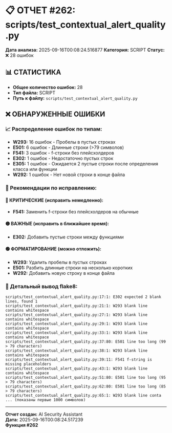 # 📋 ОТЧЕТ #262: scripts/test_contextual_alert_quality.py

**Дата анализа:** 2025-09-16T00:08:24.516877
**Категория:** SCRIPT
**Статус:** ❌ 28 ошибок

## 📊 СТАТИСТИКА

- **Общее количество ошибок:** 28
- **Тип файла:** SCRIPT
- **Путь к файлу:** `scripts/test_contextual_alert_quality.py`

## ❌ ОБНАРУЖЕННЫЕ ОШИБКИ

### 📈 Распределение ошибок по типам:

- **W293:** 16 ошибок - Пробелы в пустых строках
- **E501:** 6 ошибок - Длинные строки (>79 символов)
- **F541:** 3 ошибок - f-строки без плейсхолдеров
- **E302:** 1 ошибок - Недостаточно пустых строк
- **E305:** 1 ошибок - Ожидается 2 пустые строки после определения класса или функции
- **W292:** 1 ошибок - Нет новой строки в конце файла

### 🎯 Рекомендации по исправлению:

#### 🔴 КРИТИЧЕСКИЕ (исправить немедленно):
- **F541:** Заменить f-строки без плейсхолдеров на обычные

#### 🟡 ВАЖНЫЕ (исправить в ближайшее время):
- **E302:** Добавить пустые строки между функциями

#### 🟢 ФОРМАТИРОВАНИЕ (можно отложить):
- **W293:** Удалить пробелы в пустых строках
- **E501:** Разбить длинные строки на несколько коротких
- **W292:** Добавить новую строку в конце файла

### 📝 Детальный вывод flake8:

```
scripts/test_contextual_alert_quality.py:17:1: E302 expected 2 blank lines, found 1
scripts/test_contextual_alert_quality.py:21:1: W293 blank line contains whitespace
scripts/test_contextual_alert_quality.py:27:1: W293 blank line contains whitespace
scripts/test_contextual_alert_quality.py:29:1: W293 blank line contains whitespace
scripts/test_contextual_alert_quality.py:33:1: W293 blank line contains whitespace
scripts/test_contextual_alert_quality.py:37:80: E501 line too long (99 > 79 characters)
scripts/test_contextual_alert_quality.py:38:1: W293 blank line contains whitespace
scripts/test_contextual_alert_quality.py:39:11: F541 f-string is missing placeholders
scripts/test_contextual_alert_quality.py:43:1: W293 blank line contains whitespace
scripts/test_contextual_alert_quality.py:51:80: E501 line too long (95 > 79 characters)
scripts/test_contextual_alert_quality.py:62:80: E501 line too long (85 > 79 characters)
scripts/test_contextual_alert_quality.py:65:1: W293 blank line conta
... (показаны первые 1000 символов)
```

---
**Отчет создан:** AI Security Assistant  
**Дата:** 2025-09-16T00:08:24.517239  
**Функция #262**
